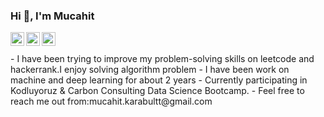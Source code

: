 ### Hi :wave:, I'm Mucahit

<a href="https://www.hackerrank.com/mucahitkarabult">
  <img align="left" width="22px" src="https://cdn.jsdelivr.net/npm/simple-icons@v3/icons/hackerrank.svg" /></a>

 <a href="https://leetcode.com/mucahitkarablt/">
  <img align="left" width="22px" src="https://cdn.jsdelivr.net/npm/simple-icons@3.13.0/icons/leetcode.svg" />
</a>
  <a href="https://www.linkedin.com/in/mucahitkarabult/">
  <img align="left" width="22px" src="https://cdn.jsdelivr.net/npm/simple-icons@v3/icons/linkedin.svg" />
</a> 
 <br>
 <br>
- I have been trying to improve my problem-solving skills on leetcode and hackerrank.I enjoy solving algorithm problem
- I have been work on machine and deep learning for about 2 years
- Currently participating in Kodluyoruz & Carbon Consulting Data Science Bootcamp. 
- Feel free to reach me out from:mucahit.karabultt@gmail.com 


